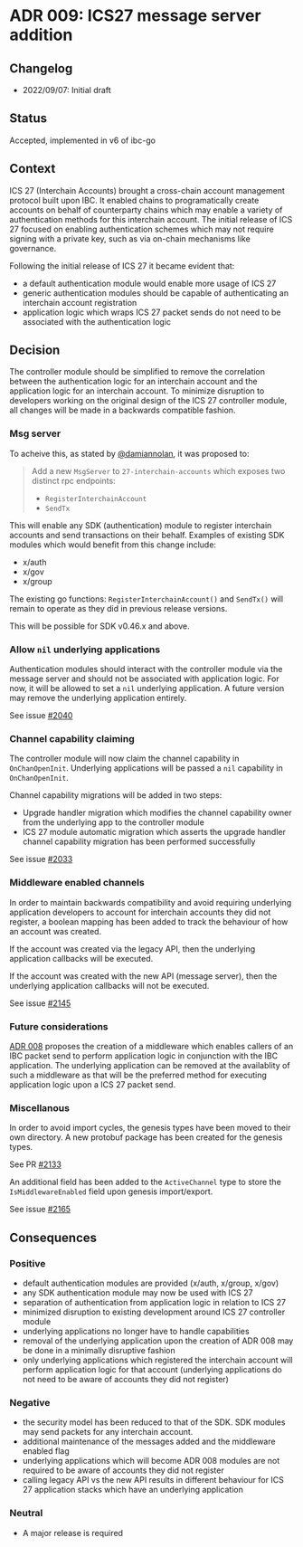 # ADR 009: ICS27 message server addition

## Changelog

* 2022/09/07: Initial draft

## Status

Accepted, implemented in v6 of ibc-go

## Context

ICS 27 (Interchain Accounts) brought a cross-chain account management protocol built upon IBC.
It enabled chains to programatically create accounts on behalf of counterparty chains which may enable a variety of authentication methods for this interchain account.
The initial release of ICS 27 focused on enabling authentication schemes which may not require signing with a private key, such as via on-chain mechanisms like governance.

Following the initial release of ICS 27 it became evident that:
* a default authentication module would enable more usage of ICS 27
* generic authentication modules should be capable of authenticating an interchain account registration
* application logic which wraps ICS 27 packet sends do not need to be associated with the authentication logic

## Decision

The controller module should be simplified to remove the correlation between the authentication logic for an interchain account and the application logic for an interchain account.
To minimize disruption to developers working on the original design of the ICS 27 controller module, all changes will be made in a backwards compatible fashion.

### Msg server

To acheive this, as stated by [@damiannolan](https://github.com/cosmos/ibc-go/issues/2026#issue-1341640594), it was proposed to:

> Add a new `MsgServer` to `27-interchain-accounts` which exposes two distinct rpc endpoints:
>
> * `RegisterInterchainAccount`
> * `SendTx`

This will enable any SDK (authentication) module to register interchain accounts and send transactions on their behalf.
Examples of existing SDK modules which would benefit from this change include:
* x/auth
* x/gov
* x/group

The existing go functions: `RegisterInterchainAccount()` and `SendTx()` will remain to operate as they did in previous release versions.

This will be possible for SDK v0.46.x and above.

### Allow `nil` underlying applications

Authentication modules should interact with the controller module via the message server and should not be associated with application logic.
For now, it will be allowed to set a `nil` underlying application.
A future version may remove the underlying application entirely.

See issue [#2040](https://github.com/cosmos/ibc-go/issues/2040)

### Channel capability claiming

The controller module will now claim the channel capability in `OnChanOpenInit`.
Underlying applications will be passed a `nil` capability in `OnChanOpenInit`.

Channel capability migrations will be added in two steps:
* Upgrade handler migration which modifies the channel capability owner from the underlying app to the controller module
* ICS 27 module automatic migration which asserts the upgrade handler channel capability migration has been performed successfully

See issue [#2033](https://github.com/cosmos/ibc-go/issues/2033)

### Middleware enabled channels

In order to maintain backwards compatibility and avoid requiring underlying application developers to account for interchain accounts they did not register, a boolean mapping has been added to track the behaviour of how an account was created.

If the account was created via the legacy API, then the underlying application callbacks will be executed.

If the account was created with the new API (message server), then the underlying application callbacks will not be executed.

See issue [#2145](https://github.com/cosmos/ibc-go/issues/2145)

### Future considerations

[ADR 008](https://github.com/cosmos/ibc-go/pull/1976) proposes the creation of a middleware which enables callers of an IBC packet send to perform application logic in conjunction with the IBC application.
The underlying application can be removed at the availablity of such a middleware as that will be the preferred method for executing application logic upon a ICS 27 packet send.

### Miscellanous

In order to avoid import cycles, the genesis types have been moved to their own directory.
A new protobuf package has been created for the genesis types.

See PR [#2133](https://github.com/cosmos/ibc-go/pull/2133)

An additional field has been added to the `ActiveChannel` type to store the `IsMiddlewareEnabled` field upon genesis import/export.

See issue [#2165](https://github.com/cosmos/ibc-go/issues/2165)

## Consequences

### Positive

* default authentication modules are provided (x/auth, x/group, x/gov)
* any SDK authentication module may now be used with ICS 27
* separation of authentication from application logic in relation to ICS 27
* minimized disruption to existing development around ICS 27 controller module
* underlying applications no longer have to handle capabilities
* removal of the underlying application upon the creation of ADR 008 may be done in a minimally disruptive fashion
* only underlying applications which registered the interchain account will perform application logic for that account (underlying applications do not need to be aware of accounts they did not register)

### Negative

* the security model has been reduced to that of the SDK. SDK modules may send packets for any interchain account.
* additional maintenance of the messages added and the middleware enabled flag
* underlying applications which will become ADR 008 modules are not required to be aware of accounts they did not register
* calling legacy API vs the new API results in different behaviour for ICS 27 application stacks which have an underlying application

### Neutral

* A major release is required
